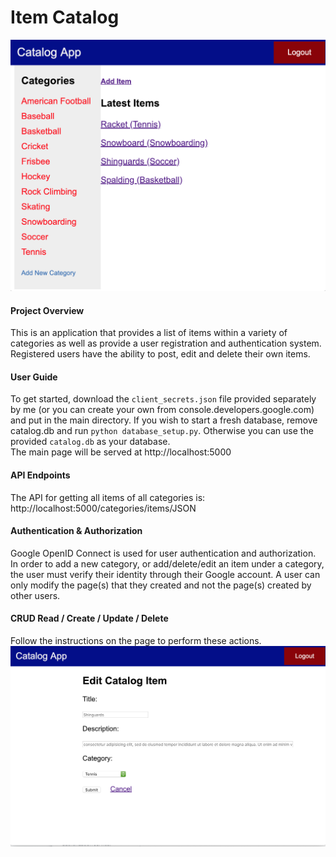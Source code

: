 # Item Catalog
![](https://github.com/egochen/catalogApp/blob/master/screenshots/CatalogAppScreenShot.png "main page")
#### Project Overview
This is an application that provides a list of items within a variety of categories as well as provide a user registration and authentication system. Registered users have the ability to post, edit and delete their own items.
#### User Guide
To get started, download the `client_secrets.json` file provided separately by me (or you can create your own from console.developers.google.com) and put in the main directory. If you wish to start a fresh database, remove catalog.db and run `python database_setup.py`. Otherwise you can use the provided `catalog.db` as your database.\
The main page will be served at http://localhost:5000
#### API Endpoints
The API for getting all items of all categories is:
http://localhost:5000/categories/items/JSON
#### Authentication & Authorization
Google OpenID Connect is used for user authentication and authorization. In order to add a new category, or add/delete/edit an item under a category, the user must verify their identity through their Google account. A user can only modify the page(s) that they created and not the page(s) created by other users.
#### CRUD Read / Create / Update / Delete
Follow the instructions on the page to perform these actions.
![](https://github.com/egochen/catalogApp/blob/master/screenshots/CatalogEditScreenShot.png "edit page")
